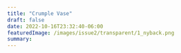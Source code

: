 ```yaml
---
title: "Crumple Vase"
draft: false
date: 2022-10-16T23:32:40-06:00
featuredImage: /images/issue2/transparent/1_nyback.png
summary:
---
```

